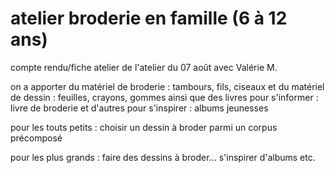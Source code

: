 # atelier broderie en famille (6 à 12 ans)
compte rendu/fiche atelier de l'atelier du 07 août avec Valérie M.

on a apporter du matériel de broderie : tambours, fils, ciseaux
et du matériel de dessin : feuilles, crayons, gommes
ainsi que des livres pour s'informer : livre de broderie
et d'autres pour s'inspirer : albums jeunesses

pour les touts petits :
choisir un dessin à broder parmi un corpus précomposé

pour les plus grands :
faire des dessins à broder... s'inspirer d'albums etc.
